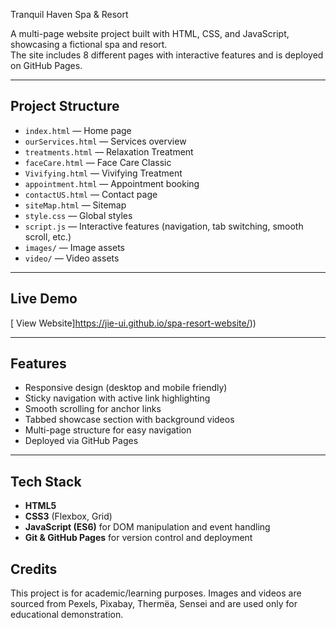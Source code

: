 Tranquil Haven Spa & Resort 

A multi-page website project built with HTML, CSS, and JavaScript, showcasing a fictional spa and resort.  
The site includes 8 different pages with interactive features and is deployed on GitHub Pages.

---

##  Project Structure
- `index.html` — Home page  
- `ourServices.html` — Services overview  
- `treatments.html` — Relaxation Treatment  
- `faceCare.html` — Face Care Classic  
- `Vivifying.html` — Vivifying Treatment  
- `appointment.html` — Appointment booking  
- `contactUS.html` — Contact page  
- `siteMap.html` — Sitemap  
- `style.css` — Global styles  
- `script.js` — Interactive features (navigation, tab switching, smooth scroll, etc.)  
- `images/` — Image assets  
- `video/` — Video assets  

---

##  Live Demo
[ View Website]https://jie-ui.github.io/spa-resort-website/))

---

##  Features
- Responsive design (desktop and mobile friendly)  
- Sticky navigation with active link highlighting  
- Smooth scrolling for anchor links  
- Tabbed showcase section with background videos  
- Multi-page structure for easy navigation  
- Deployed via GitHub Pages  

---

##  Tech Stack
- **HTML5**  
- **CSS3** (Flexbox, Grid)  
- **JavaScript (ES6)** for DOM manipulation and event handling  
- **Git & GitHub Pages** for version control and deployment  

## Credits

This project is for academic/learning purposes.
Images and videos are sourced from Pexels, Pixabay, Thermëa, Sensei and are used only for educational demonstration.





